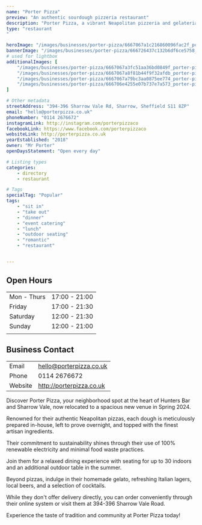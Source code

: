 ```yaml
---
name: "Porter Pizza"
preview: "An authentic sourdough pizzeria restaurant"
description: "Porter Pizza, a vibrant Neapolitan pizzeria and gelateria in Sheffield's heart, offers handmade pizzas crafted with locally sourced ingredients and baked to perfection in their Scugnizzo oven. Whether dining in their cozy restaurant or ordering online for takeaway, they promise a delightful experience with fresh flavors and a warm, friendly atmosphere."
type: "restaurant
"

heroImage: "/images/businesses/porter-pizza/6667067a1c216860096fac2f_porter-pizza-2.jpeg"
bannerImage: "/images/businesses/porter-pizza/666726437c132b6df6ce5758_porter-pizza-banner.jpeg"
# used for lightbox
additionalImages: [
    "/images/businesses/porter-pizza/6667067a3fc51aa36bd0849f_porter-pizza-.jpeg",
    "/images/businesses/porter-pizza/6667067a8f81b44f9f32afdb_porter-pizza-3.jpeg",
    "/images/businesses/porter-pizza/6667067a79bc3aa0875ee774_porter-pizza-4.jpeg",
    "/images/businesses/porter-pizza/666706e4255e07b737e7a573_porter-pizza-5.jpeg"
]

# Other metadata
streetAddress: "394-396 Sharrow Vale Rd, Sharrow, Sheffield S11 8ZP"
email: "hello@porterpizza.co.uk"
phoneNumber: "0114 2676672"
instagramLink: http://instagram.com/porterpizzaco
facebookLink: https://www.facebook.com/porterpizzaco
websiteLink: http://porterpizza.co.uk
yearEstablished: "2018"
owner: "Mr Porter"
openDaysStatement: "Open every day"

# Listing types
categories:
    - directory
    - restaurant

# Tags
specialTag: "Popular"
tags:
    - "sit in"
    - "take out"
    - "dinner"
    - "event catering"
    - "lunch"
    - "outdoor seating"
    - "romantic"
    - "restaurant"


---
```


## Open Hours

|             |               |
| ----------- | ------------- |
| Mon - Thurs | 17:00 - 21:00 |
| Friday      | 17:00 - 21:30 |
| Saturday    | 12:00 - 21:30 |
| Sunday      | 12:00 - 21:00 |
|             |               |

## Business Contact

|         |                          |
| ------- | ------------------------ |
| Email   | hello@porterpizza.co.uk  |
| Phone   | 0114 2676672             |
| Website | http://porterpizza.co.uk |

Discover Porter Pizza, your neighborhood spot at the heart of Hunters Bar and Sharrow Vale, now relocated to a spacious new venue in Spring 2024.

Renowned for their authentic Neapolitan pizzas, each dough is meticulously prepared in-house, left to prove overnight, and topped with the finest artisan ingredients.

Their commitment to sustainability shines through their use of 100% renewable electricity and minimal food waste practices.

Join them for a relaxed dining experience with seating for up to 30 indoors and an additional outdoor table in the summer.

Beyond pizzas, indulge in their homemade gelato, refreshing Italian lagers, local beers, and a selection of cocktails.

While they don't offer delivery directly, you can order conveniently through their online system or visit them at 394-396 Sharrow Vale Road.

Experience the taste of tradition and community at Porter Pizza today!
